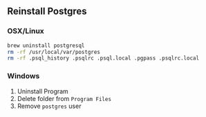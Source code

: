 
## Reinstall Postgres

### OSX/Linux

```sh
brew uninstall postgresql
rm -rf /usr/local/var/postgres
rm -rf .psql_history .psqlrc .psql.local .pgpass .psqlrc.local
```

### Windows

1. Uninstall Program
1. Delete folder from `Program Files`
1. Remove `postgres` user